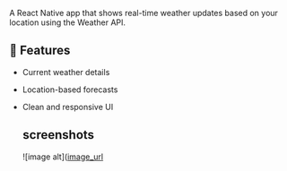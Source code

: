 A React Native app that shows real-time weather updates based on your location using the Weather API.


## 🚀 Features 
- Current weather details  
- Location-based forecasts  
- Clean and responsive UI

  ## screenshots
  ![image alt]([image_url](https://github.com/Hussain-Saabri/weatherApp/blob/79ba52f53b19cb14e360c5a9326219e5040750d3/screenshot.jpg)
  
